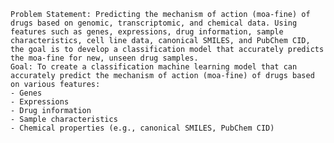     Problem Statement: Predicting the mechanism of action (moa-fine) of drugs based on genomic, transcriptomic, and chemical data. Using features such as genes, expressions, drug information, sample characteristics, cell line data, canonical SMILES, and PubChem CID, the goal is to develop a classification model that accurately predicts the moa-fine for new, unseen drug samples.​
    Goal: To create a classification machine learning model that can accurately predict the mechanism of action (moa-fine) of drugs based on various features:​
    - Genes ​
    - Expressions​
    - Drug information​
    - Sample characteristics​
    - Chemical properties (e.g., canonical SMILES, PubChem CID)​
